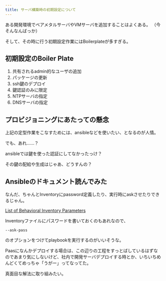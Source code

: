 ```yaml
---
title: サーバ構築時の初期設定について
---
```


ある開発環境でベアメタルサーバやVMサーバを追加することはよくある。
（今そんなんばっか）

そして、その時に行う初期設定作業にはBoilerplateが多すぎる。


## 初期設定のBoiler Plate

1. 共有されるadmin的なユーザの追加
2. パッケージの更新
3. ssh鍵のデプロイ
4. 鍵認証のみに限定
5. NTPサーバの指定
6. DNSサーバの指定

## プロビジョニングにあたっての懸念

上記の定型作業をこなすためには、ansibleなどを使いたい、となるのが人情。

でも、あれ……？

ansibleでは鍵を使った認証にしてなかったっけ？

その鍵の配給や生成はじゃあ、どうすんの？

## Ansibleのドキュメント読んでみた

なんだ、ちゃんとInventoryにpassword定義したり、実行時にaskさせたりできるじゃん。

[List of Behavioral Inventory Parameters](http://docs.ansible.com/intro_inventory.html#list-of-behavioral-inventory-parameters)

Inventoryファイルにパスワードを書いておくのもあれなので、

    --ask-pass

のオプションをつけてplaybookを実行するのがいいそうな。



Paasになんかデプロイする場合は、この辺りの工程をすっとばしているはずなのであまり気にしないけど、社内で開発サーバデプロイする時とか、いちいちめんどくてめっちゃ「うがー」ってなってた。

真面目な解法に取り組みたい。

